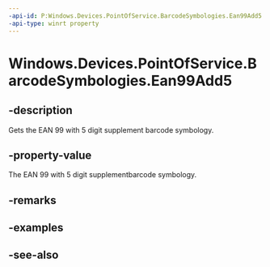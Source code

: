 ```yaml
---
-api-id: P:Windows.Devices.PointOfService.BarcodeSymbologies.Ean99Add5
-api-type: winrt property
---
```


<!-- Property syntax
public uint Ean99Add5 { get; }
-->

# Windows.Devices.PointOfService.BarcodeSymbologies.Ean99Add5

## -description
Gets the EAN 99 with 5 digit supplement barcode symbology.

## -property-value
The EAN 99 with 5 digit supplementbarcode symbology.

## -remarks

## -examples

## -see-also
